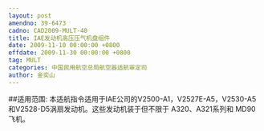 ```yaml
---
layout: post
amendno: 39-6473
cadno: CAD2009-MULT-40
title: IAE发动机高压压气机盘组件
date: 2009-11-10 00:00:00 +0800
effdate: 2009-11-30 00:00:00 +0800
tag: MULT
categories: 中国民用航空总局航空器适航审定司
author: 金奕山
---
```


##适用范围:
本适航指令适用于IAE公司的V2500-A1，V2527E-A5，V2530-A5和V2528-D5涡扇发动机。这些发动机装于但不限于 A320、A321系列和 MD90飞机。

